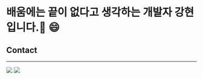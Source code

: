 # 배움에는 끝이 없다고 생각하는 개발자 강현입니다.👋 😄

## Contact
<hr/>
<a href="https://www.instagram.com/hyu_ni1_"><img src="https://img.shields.io/badge/Instagram-E4405F?style=flat-square&logo=instagram&logoColor=white"/></a>&nbsp;<img src="https://img.shields.io/badge/gmail-CE493B?style=flat-square&logo=gmail&logoColor=white"/>

<!--
**hyunnn12/hyunnn12** is a ✨ _special_ ✨ repository because its `README.md` (this file) appears on your GitHub profile.

Here are some ideas to get you started:

- 🔭 I’m currently working on ...
- 🌱 I’m currently learning ...
- 👯 I’m looking to collaborate on ...
- 🤔 I’m looking for help with ...
- 💬 Ask me about ...
- 📫 How to reach me: ...
- 😄 Pronouns: ...
- ⚡ Fun fact: ...
-->
